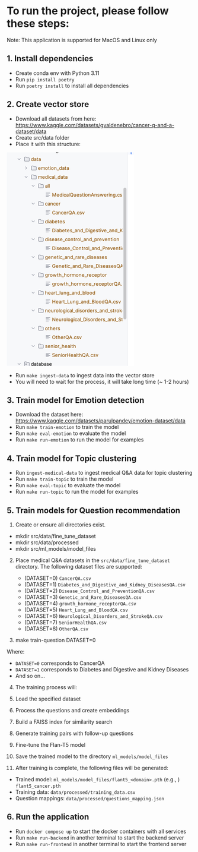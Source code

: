 # To run the project, please follow these steps:

Note: This application is supported for MacOS and Linux only

## 1. Install dependencies
- Create conda env with Python 3.11
- Run `pip install poetry`
- Run `poetry install` to install all dependencies

## 2. Create vector store

- Download all datasets from here: https://www.kaggle.com/datasets/gvaldenebro/cancer-q-and-a-dataset/data
- Create src/data folder
- Place it with this structure: 

![img.png](img.png)

- Run `make ingest-data` to ingest data into the vector store
- You will need to wait for the process, it will take long time (~ 1-2 hours)

## 3. Train model for Emotion detection

- Download the dataset here: https://www.kaggle.com/datasets/parulpandey/emotion-dataset/data
- Run `make train-emotion` to train the model
- Run `make eval-emotion` to evaluate the model
- Run `make run-emotion` to run the model for examples


## 4. Train model for Topic clustering

- Run `ingest-medical-data` to ingest medical Q&A data for topic clustering
- Run `make train-topic` to train the model
- Run `make eval-topic` to evaluate the model
- Run `make run-topic` to run the model for examples


## 5. Train models for Question recommendation
1. Create or ensure all directories exist.
- mkdir src/data/fine_tune_dataset
- mkdir src/data/processed
- mkdir src/ml_models/model_files

2. Place medical Q&A datasets in the `src/data/fine_tune_dataset` directory. The following dataset files are supported:
    - (DATASET=0) `CancerQA.csv`
    - (DATASET=1) `Diabetes_and_Digestive_and_Kidney_DiseasesQA.csv`
    - (DATASET=2) `Disease_Control_and_PreventionQA.csv`
    - (DATASET=3) `Genetic_and_Rare_DiseasesQA.csv`
    - (DATASET=4) `growth_hormone_receptorQA.csv`
    - (DATASET=5) `Heart_Lung_and_BloodQA.csv`
    - (DATASET=6) `Neurological_Disorders_and_StrokeQA.csv`
    - (DATASET=7) `SeniorHealthQA.csv`
    - (DATASET=8) `OtherQA.csv`

3. make train-question DATASET=0

Where:
- `DATASET=0` corresponds to CancerQA
- `DATASET=1` corresponds to Diabetes and Digestive and Kidney Diseases
- And so on...

4. The training process will:
1. Load the specified dataset
2. Process the questions and create embeddings
3. Build a FAISS index for similarity search
4. Generate training pairs with follow-up questions
5. Fine-tune the Flan-T5 model
6. Save the trained model to the directory `ml_models/model_files`

5. After training is complete, the following files will be generated:
- Trained model: `ml_models/model_files/flant5_<domain>.pth` (e.g., ) `flant5_cancer.pth`
- Training data: `data/processed/training_data.csv`
- Question mappings: `data/processed/questions_mapping.json`


## 6. Run the application
- Run `docker compose up` to start the docker containers with all services
- Run `make run-backend` in another terminal to start the backend server
- Run `make run-frontend` in another terminal to start the frontend server